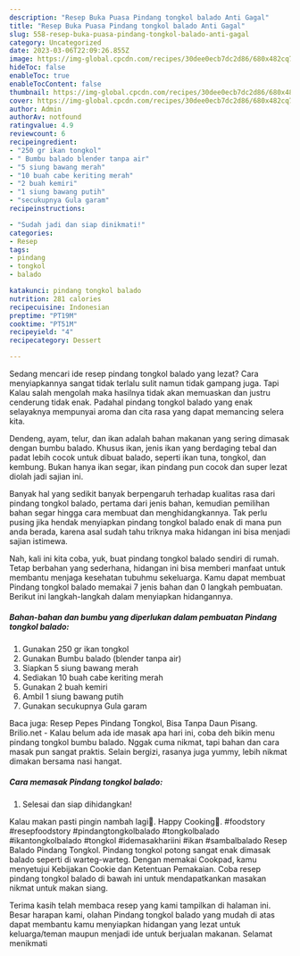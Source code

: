 ```yaml
---
description: "Resep Buka Puasa Pindang tongkol balado Anti Gagal"
title: "Resep Buka Puasa Pindang tongkol balado Anti Gagal"
slug: 558-resep-buka-puasa-pindang-tongkol-balado-anti-gagal
category: Uncategorized
date: 2023-03-06T22:09:26.855Z
image: https://img-global.cpcdn.com/recipes/30dee0ecb7dc2d86/680x482cq70/pindang-tongkol-balado-foto-resep-utama.jpg
hideToc: false
enableToc: true
enableTocContent: false
thumbnail: https://img-global.cpcdn.com/recipes/30dee0ecb7dc2d86/680x482cq70/pindang-tongkol-balado-foto-resep-utama.jpg
cover: https://img-global.cpcdn.com/recipes/30dee0ecb7dc2d86/680x482cq70/pindang-tongkol-balado-foto-resep-utama.jpg
author: Admin
authorAv: notfound
ratingvalue: 4.9
reviewcount: 6
recipeingredient:
- "250 gr ikan tongkol"
- " Bumbu balado blender tanpa air"
- "5 siung bawang merah"
- "10 buah cabe keriting merah"
- "2 buah kemiri"
- "1 siung bawang putih"
- "secukupnya Gula garam"
recipeinstructions:

- "Sudah jadi dan siap dinikmati!"
categories:
- Resep
tags:
- pindang
- tongkol
- balado

katakunci: pindang tongkol balado 
nutrition: 281 calories
recipecuisine: Indonesian
preptime: "PT19M"
cooktime: "PT51M"
recipeyield: "4"
recipecategory: Dessert

---
```



Sedang mencari ide resep pindang tongkol balado yang lezat? Cara menyiapkannya sangat tidak terlalu sulit namun tidak gampang juga. Tapi Kalau salah mengolah maka hasilnya tidak akan memuaskan dan justru cenderung tidak enak. Padahal pindang tongkol balado yang enak selayaknya mempunyai aroma dan cita rasa yang dapat memancing selera kita.


Dendeng, ayam, telur, dan ikan adalah bahan makanan yang sering dimasak dengan bumbu balado. Khusus ikan, jenis ikan yang berdaging tebal dan padat lebih cocok untuk dibuat balado, seperti ikan tuna, tongkol, dan kembung. Bukan hanya ikan segar, ikan pindang pun cocok dan super lezat diolah jadi sajian ini.

Banyak hal yang sedikit banyak berpengaruh terhadap kualitas rasa dari pindang tongkol balado, pertama dari jenis bahan, kemudian pemilihan bahan segar hingga cara membuat dan menghidangkannya. Tak perlu pusing jika hendak menyiapkan pindang tongkol balado enak di mana pun anda berada, karena asal sudah tahu triknya maka hidangan ini bisa menjadi sajian istimewa.


Nah, kali ini kita coba, yuk, buat pindang tongkol balado sendiri di rumah. Tetap berbahan yang sederhana, hidangan ini bisa memberi manfaat untuk membantu menjaga kesehatan tubuhmu sekeluarga. Kamu dapat membuat Pindang tongkol balado memakai 7 jenis bahan dan 0 langkah pembuatan. Berikut ini langkah-langkah dalam menyiapkan hidangannya.

<!--inarticleads1-->

##### Bahan-bahan dan bumbu yang diperlukan dalam pembuatan Pindang tongkol balado:

1. Gunakan 250 gr ikan tongkol
1. Gunakan  Bumbu balado (blender tanpa air)
1. Siapkan 5 siung bawang merah
1. Sediakan 10 buah cabe keriting merah
1. Gunakan 2 buah kemiri
1. Ambil 1 siung bawang putih
1. Gunakan secukupnya Gula garam


Baca juga: Resep Pepes Pindang Tongkol, Bisa Tanpa Daun Pisang. Brilio.net - Kalau belum ada ide masak apa hari ini, coba deh bikin menu pindang tongkol bumbu balado. Nggak cuma nikmat, tapi bahan dan cara masak pun sangat praktis. Selain bergizi, rasanya juga yummy, lebih nikmat dimakan bersama nasi hangat. 

<!--inarticleads2-->

##### Cara memasak Pindang tongkol balado:


1. Selesai dan siap dihidangkan!

Kalau makan pasti pingin nambah lagi🤤. Happy Cooking🥰. #foodstory #resepfoodstory #pindangtongkolbalado #tongkolbalado #ikantongkolbalado #tongkol #idemasakhariini #ikan #sambalbalado Resep Balado Pindang Tongkol. Pindang tongkol potong sangat enak dimasak balado seperti di warteg-warteg. Dengan memakai Cookpad, kamu menyetujui Kebijakan Cookie dan Ketentuan Pemakaian. Coba resep pindang tongkol balado di bawah ini untuk mendapatkankan masakan nikmat untuk makan siang. 

Terima kasih telah membaca resep yang kami tampilkan di halaman ini. Besar harapan kami, olahan Pindang tongkol balado yang mudah di atas dapat membantu kamu menyiapkan hidangan yang lezat untuk keluarga/teman maupun menjadi ide untuk berjualan makanan. Selamat menikmati
